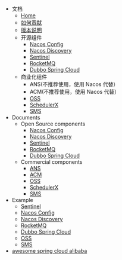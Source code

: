- 文档
	- [Home](https://github.com/alibaba/spring-cloud-alibaba/wiki)
	- [如何贡献](https://github.com/alibaba/spring-cloud-alibaba/wiki/%E5%A6%82%E4%BD%95%E8%B4%A1%E7%8C%AE%E4%BB%A3%E7%A0%81)
	- [版本说明](https://github.com/alibaba/spring-cloud-alibaba/wiki/%E7%89%88%E6%9C%AC%E8%AF%B4%E6%98%8E)
	- 开源组件
	   - [Nacos Config](https://github.com/alibaba/spring-cloud-alibaba/wiki/Nacos-config)
	   - [Nacos Discovery](https://github.com/alibaba/spring-cloud-alibaba/wiki/Nacos-discovery)
	   - [Sentinel](https://github.com/alibaba/spring-cloud-alibaba/wiki/Sentinel)
	   - [RocketMQ](https://github.com/alibaba/spring-cloud-alibaba/wiki/RocketMQ)
	   - [Dubbo Spring Cloud](https://github.com/alibaba/spring-cloud-alibaba/wiki/Dubbo-Spring-Cloud)
	- 商业化组件
	   - ANS(不推荐使用，使用 Nacos 代替）
	   - ACM(不推荐使用，使用 Nacos 代替）
	   - [OSS](https://github.com/alibaba/spring-cloud-alibaba/wiki/OSS)
	   - [SchedulerX](https://github.com/alibaba/spring-cloud-alibaba/wiki/SchedulerX)
	   - [SMS](https://github.com/alibaba/spring-cloud-alibaba/wiki/SMS)   
- Documents
	- Open Source components
	   - [Nacos Config](https://github.com/alibaba/spring-cloud-alibaba/wiki/Nacos-config-en)
	   - [Nacos Discovery](https://github.com/alibaba/spring-cloud-alibaba/wiki/Nacos-discovery-en)
	   - [Sentinel](https://github.com/alibaba/spring-cloud-alibaba/wiki/Sentinel-en)
	   - [RocketMQ](https://github.com/alibaba/spring-cloud-alibaba/wiki/RocketMQ-en)
	   - [Dubbo Spring Cloud](https://github.com/alibaba/spring-cloud-alibaba/wiki/Dubbo-Spring-Cloud-en)
	- Commercial components
	   - [ANS](https://github.com/alibaba/spring-cloud-alibaba/wiki/ANS-en)
	   - [ACM](https://github.com/alibaba/spring-cloud-alibaba/wiki/ACM-en)
	   - [OSS](https://github.com/alibaba/spring-cloud-alibaba/wiki/OSS-en)
	   - [SchedulerX](https://github.com/alibaba/spring-cloud-alibaba/wiki/SchedulerX-en)
	   - [SMS](https://github.com/alibaba/spring-cloud-alibaba/wiki/SMS-en)  
- Example
	- [Sentinel](https://github.com/alibaba/spring-cloud-alibaba/blob/master/spring-cloud-alibaba-examples/sentinel-example/sentinel-core-example/readme-zh.md)
	- [Nacos Config](https://github.com/alibaba/spring-cloud-alibaba/blob/master/spring-cloud-alibaba-examples/nacos-example/nacos-config-example/readme-zh.md)
	- [Nacos Discovery](https://github.com/alibaba/spring-cloud-alibaba/blob/master/spring-cloud-alibaba-examples/nacos-example/nacos-discovery-example/readme-zh.md)
	- [RocketMQ](https://github.com/alibaba/spring-cloud-alibaba/blob/master/spring-cloud-alibaba-examples/rocketmq-example/readme-zh.md)
    - [Dubbo Spring Cloud](https://github.com/alibaba/spring-cloud-alibaba/blob/master/spring-cloud-alibaba-examples/spring-cloud-alibaba-dubbo-examples/README_CN.md)
	- [OSS](https://github.com/alibaba/spring-cloud-alibaba/blob/master/spring-cloud-alibaba-examples/oss-example/readme-zh.md)
	- [SMS](https://github.com/alibaba/spring-cloud-alibaba/blob/master/spring-cloud-alibaba-examples/sms-example/readme-zh.md)
- [awesome spring cloud alibaba](https://github.com/alibaba/spring-cloud-alibaba/wiki/awesome-spring-cloud-alibaba)